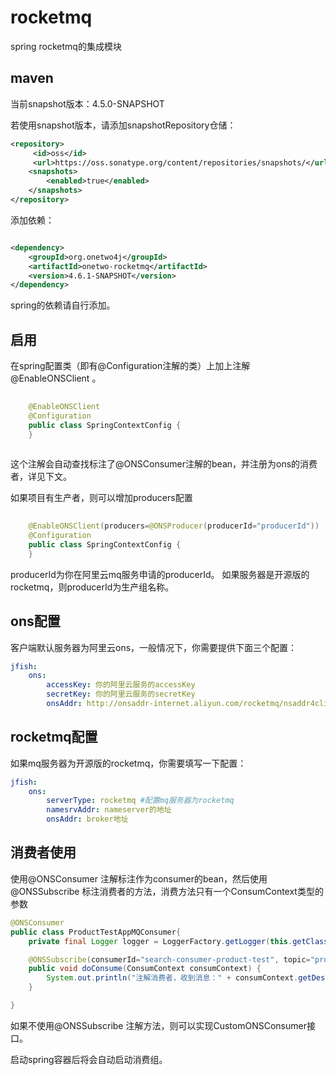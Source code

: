# rocketmq
spring rocketmq的集成模块

## maven
当前snapshot版本：4.5.0-SNAPSHOT

若使用snapshot版本，请添加snapshotRepository仓储：
```xml
<repository>
     <id>oss</id>
     <url>https://oss.sonatype.org/content/repositories/snapshots/</url>
    <snapshots>
        <enabled>true</enabled>
    </snapshots>
</repository>   
```

添加依赖：   
```xml

<dependency>
    <groupId>org.onetwo4j</groupId>
    <artifactId>onetwo-rocketmq</artifactId>
    <version>4.6.1-SNAPSHOT</version>
</dependency>

```
spring的依赖请自行添加。

## 启用
在spring配置类（即有@Configuration注解的类）上加上注解@EnableONSClient 。
```java     
  
	@EnableONSClient
	@Configuration
	public class SpringContextConfig {
	}   
   
```
这个注解会自动查找标注了@ONSConsumer注解的bean，并注册为ons的消费者，详见下文。

如果项目有生产者，则可以增加producers配置
```java     
  
	@EnableONSClient(producers=@ONSProducer(producerId="producerId"))
	@Configuration
	public class SpringContextConfig {
	}   
```
producerId为你在阿里云mq服务申请的producerId。
如果服务器是开源版的rocketmq，则producerId为生产组名称。

## ons配置
客户端默认服务器为阿里云ons，一般情况下，你需要提供下面三个配置：
```yaml
jfish: 
    ons: 
        accessKey: 你的阿里云服务的accessKey
        secretKey: 你的阿里云服务的secretKey
        onsAddr: http://onsaddr-internet.aliyun.com/rocketmq/nsaddr4client-internet
```

## rocketmq配置
如果mq服务器为开源版的rocketmq，你需要填写一下配置：

```yaml
jfish: 
    ons: 
        serverType: rocketmq #配置mq服务器为rocketmq
        namesrvAddr: nameserver的地址
        onsAddr: broker地址
```

## 消费者使用
使用@ONSConsumer 注解标注作为consumer的bean，然后使用@ONSSubscribe 标注消费者的方法，消费方法只有一个ConsumContext类型的参数
```java
@ONSConsumer
public class ProductTestAppMQConsumer{
	private final Logger logger = LoggerFactory.getLogger(this.getClass());

	@ONSSubscribe(consumerId="search-consumer-product-test", topic="product")
	public void doConsume(ConsumContext consumContext) {
		System.out.println("注解消费者，收到消息：" + consumContext.getDeserializedBody());
	}

}
```
如果不使用@ONSSubscribe 注解方法，则可以实现CustomONSConsumer接口。   


启动spring容器后将会自动启动消费组。
